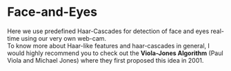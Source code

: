 # Face-and-Eyes
Here we use predefined Haar-Cascades for detection of face and eyes real-time using our very own  web-cam.<br>
To know more about Haar-like features and haar-cascades in general, I would highly recommend you to check out the **Viola-Jones Algorithm** (Paul Viola and Michael Jones) where they first proposed this idea in 2001.
